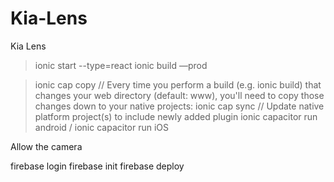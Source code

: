 # Kia-Lens

Kia Lens

> ionic start --type=react
> ionic build —prod

> ionic cap copy //  Every time you perform a build (e.g. ionic build) that changes your web directory (default: www), you'll need to copy those changes down to your native projects:
> ionic cap sync // Update native platform project(s) to include newly added plugin
> ionic capacitor run android / ionic capacitor run iOS

Allow the camera


firebase login
firebase init
firebase deploy
